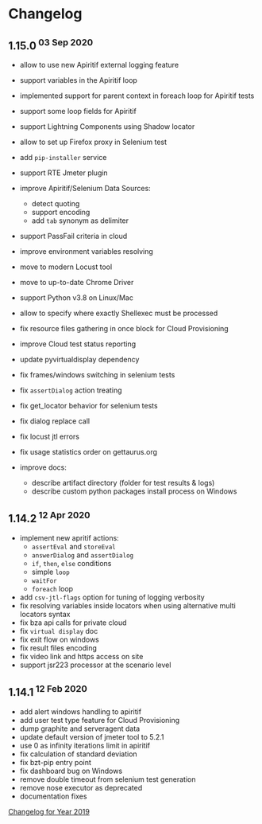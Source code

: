 # Changelog

## 1.15.0<sup> 03 Sep 2020</sup>
- allow to use new Apiritif external logging feature
- support variables in the Apiritif loop
- implemented support for parent context in foreach loop for Apiritif tests
- support some loop fields for Apiritif
- support Lightning Components using Shadow locator
- allow to set up Firefox proxy in Selenium test
- add `pip-installer` service
- support RTE Jmeter plugin
- improve Apiritif/Selenium Data Sources:
    - detect quoting
    - support encoding
    - add `tab` synonym as delimiter
- support PassFail criteria in cloud
- improve environment variables resolving
- move to modern Locust tool
- move to up-to-date Chrome Driver
- support Python v3.8 on Linux/Mac
- allow to specify where exactly Shellexec must be processed
- fix resource files gathering in once block for Cloud Provisioning
- improve Cloud test status reporting
- update pyvirtualdisplay dependency
- fix frames/windows switching in selenium tests
- fix `assertDialog` action treating
- fix get_locator behavior for selenium tests
- fix dialog replace call
- fix locust jtl errors
- fix usage statistics order on gettaurus.org

- improve docs:
    - describe artifact directory (folder for test results & logs)
    - describe custom python packages install process on Windows
    
## 1.14.2<sup> 12 Apr 2020</sup>
- implement new apritif actions:
  - `assertEval` and `storeEval`
  - `answerDialog` and `assertDialog`
  - `if`, `then`, `else` conditions
  - simple `loop`
  - `waitFor`
  - `foreach` loop
- add `csv-jtl-flags` option for tuning of logging verbosity
- fix resolving variables inside locators when using alternative multi locators syntax
- fix bza api calls for private cloud
- fix `virtual display` doc
- fix exit flow on windows
- fix result files encoding
- fix video link and https access on site
- support jsr223 processor at the scenario level

## 1.14.1<sup> 12 Feb 2020</sup>
- add alert windows handling to apiritif
- add user test type feature for Cloud Provisioning
- dump graphite and serveragent data
- update default version of jmeter tool to 5.2.1
- use 0 as infinity iterations limit in apiritif
- fix calculation of standard deviation
- fix bzt-pip entry point
- fix dashboard bug on Windows
- remove double timeout from selenium test generation
- remove nose executor as deprecated
- documentation fixes

[Changelog for Year 2019](Changelog2019.md)